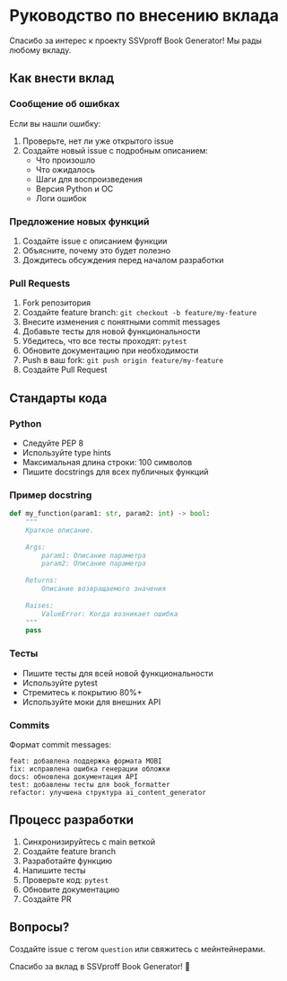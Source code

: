 
# Руководство по внесению вклада

Спасибо за интерес к проекту SSVproff Book Generator! Мы рады любому вкладу.

## Как внести вклад

### Сообщение об ошибках

Если вы нашли ошибку:

1. Проверьте, нет ли уже открытого issue
2. Создайте новый issue с подробным описанием:
   - Что произошло
   - Что ожидалось
   - Шаги для воспроизведения
   - Версия Python и ОС
   - Логи ошибок

### Предложение новых функций

1. Создайте issue с описанием функции
2. Объясните, почему это будет полезно
3. Дождитесь обсуждения перед началом разработки

### Pull Requests

1. Fork репозитория
2. Создайте feature branch: `git checkout -b feature/my-feature`
3. Внесите изменения с понятными commit messages
4. Добавьте тесты для новой функциональности
5. Убедитесь, что все тесты проходят: `pytest`
6. Обновите документацию при необходимости
7. Push в ваш fork: `git push origin feature/my-feature`
8. Создайте Pull Request

## Стандарты кода

### Python

- Следуйте PEP 8
- Используйте type hints
- Максимальная длина строки: 100 символов
- Пишите docstrings для всех публичных функций

### Пример docstring

```python
def my_function(param1: str, param2: int) -> bool:
    """
    Краткое описание.
    
    Args:
        param1: Описание параметра
        param2: Описание параметра
        
    Returns:
        Описание возвращаемого значения
        
    Raises:
        ValueError: Когда возникает ошибка
    """
    pass
```

### Тесты

- Пишите тесты для всей новой функциональности
- Используйте pytest
- Стремитесь к покрытию 80%+
- Используйте моки для внешних API

### Commits

Формат commit messages:

```
feat: добавлена поддержка формата MOBI
fix: исправлена ошибка генерации обложки
docs: обновлена документация API
test: добавлены тесты для book_formatter
refactor: улучшена структура ai_content_generator
```

## Процесс разработки

1. Синхронизируйтесь с main веткой
2. Создайте feature branch
3. Разработайте функцию
4. Напишите тесты
5. Проверьте код: `pytest`
6. Обновите документацию
7. Создайте PR

## Вопросы?

Создайте issue с тегом `question` или свяжитесь с мейнтейнерами.

Спасибо за вклад в SSVproff Book Generator! 🎉
